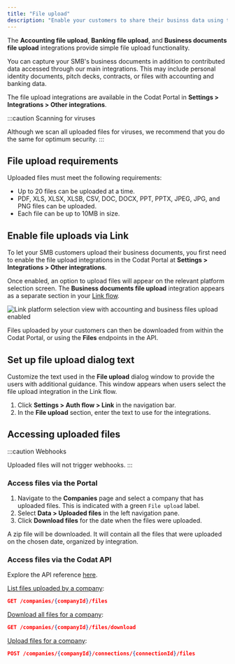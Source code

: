 ```yaml
---
title: "File upload"
description: "Enable your customers to share their businss data using the file upload functionality"
---
```


The **Accounting file upload**, **Banking file upload**, and **Business documents file upload** integrations provide simple file upload functionality.

You can capture your SMB's business documents in addition to contributed data accessed through our main integrations. This may include personal identity documents, pitch decks, contracts, or files with accounting and banking data.

The file upload integrations are available in the Codat Portal in **Settings > Integrations > Other integrations**.

:::caution Scanning for viruses

Although we scan all uploaded files for viruses, we recommend that you do the same for optimum security.
:::

## File upload requirements

Uploaded files must meet the following requirements:

- Up to 20 files can be uploaded at a time.
- PDF, XLS, XLSX, XLSB, CSV, DOC, DOCX, PPT, PPTX, JPEG, JPG, and PNG files can be uploaded.
- Each file can be up to 10MB in size.

## Enable file uploads via Link

To let your SMB customers upload their business documents, you first need to enable the file upload integrations in the Codat Portal at **Settings > Integrations > Other integrations**.

Once enabled, an option to upload files will appear on the relevant platform selection screen. The **Business documents file upload** integration appears as a separate section in your [Link flow](/auth-flow/overview).

<img
  src="/img/old/b5ae456-file_uploads_selected.png"
  alt="Link platform selection view with accounting and business files upload enabled"
/>

Files uploaded by your customers can then be downloaded from within the Codat Portal, or using the **Files** endpoints in the API.

## Set up file upload dialog text

Customize the text used in the **File upload** dialog window to provide the users with additional guidance. This window appears when users select the file upload integration in the Link flow.

1. Click **Settings > Auth flow > Link** in the navigation bar.
2. In the **File upload** section, enter the text to use for the integrations.

## Accessing uploaded files

:::caution Webhooks

Uploaded files will not trigger webhooks.
:::

### Access files via the Portal

1. Navigate to the **Companies** page and select a company that has uploaded files. This is indicated with a green `File upload` label.
2. Select **Data > Uploaded files** in the left navigation pane.
3. Click **Download files** for the date when the files were uploaded.

A zip file will be downloaded. It will contain all the files that were uploaded on the chosen date, organized by integration.

### Access files via the Codat API

Explore the API reference [here](/files-api#/).

[List files uploaded by a company](/files-api#/operations/list-files):

```json
GET /companies/{companyId}/files
```

[Download all files for a company](/files-api#/operations/download-files):

```json
GET /companies/{companyId}/files/download
```

[Upload files for a company](/files-api#/operations/upload-files):

```json
POST /companies/{companyId}/connections/{connectionId}/files
```
